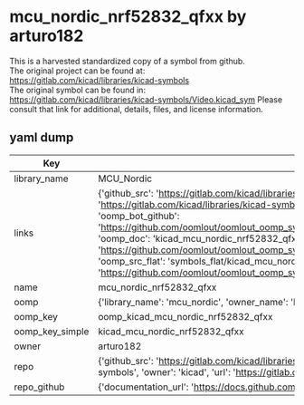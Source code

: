 # mcu_nordic_nrf52832_qfxx by arturo182  
This is a harvested standardized copy of a symbol from github.  
The original project can be found at:  
https://gitlab.com/kicad/libraries/kicad-symbols  
The original symbol can be found in:
https://gitlab.com/kicad/libraries/kicad-symbols/Video.kicad_sym
Please consult that link for additional, details, files, and license information.  
## yaml dump  
| Key | Value |  
| --- | --- |  
| library_name | MCU_Nordic |  
| links | {'github_src': 'https://gitlab.com/kicad/libraries/kicad-symbols/Video.kicad_sym', 'github_src_repo': 'https://gitlab.com/kicad/libraries/kicad-symbols', 'oomp_bot': 'kicad_mcu_nordic_nrf52832_qfxx/working', 'oomp_bot_github': 'https://github.com/oomlout/oomlout_oomp_symbol_bot/tree/main/kicad_mcu_nordic_nrf52832_qfxx/working', 'oomp_doc': 'kicad_mcu_nordic_nrf52832_qfxx/working', 'oomp_doc_github': 'https://github.com/oomlout/oomlout_oomp_symbol_doc/tree/main/kicad_mcu_nordic_nrf52832_qfxx/working', 'oomp_src_flat': 'symbols_flat/kicad_mcu_nordic_nrf52832_qfxx/working', 'oomp_src_flat_github': 'https://github.com/oomlout/oomlout_oomp_symbol_src/tree/main/kicad_mcu_nordic_nrf52832_qfxx/working'} |  
| name | mcu_nordic_nrf52832_qfxx |  
| oomp | {'library_name': 'mcu_nordic', 'owner_name': 'kicad', 'symbol_name': 'mcu_nordic_nrf52832_qfxx'} |  
| oomp_key | oomp_kicad_mcu_nordic_nrf52832_qfxx |  
| oomp_key_simple | kicad_mcu_nordic_nrf52832_qfxx |  
| owner | arturo182 |  
| repo | {'github_src': 'https://gitlab.com/kicad/libraries/kicad-symbols/Video.kicad_sym', 'name': 'libraries/kicad-symbols', 'owner': 'kicad', 'url': 'https://gitlab.com/kicad/libraries/kicad-symbols'} |  
| repo_github | {'documentation_url': 'https://docs.github.com/rest/repos/repos#get-a-repository', 'message': 'Not Found'} |  

